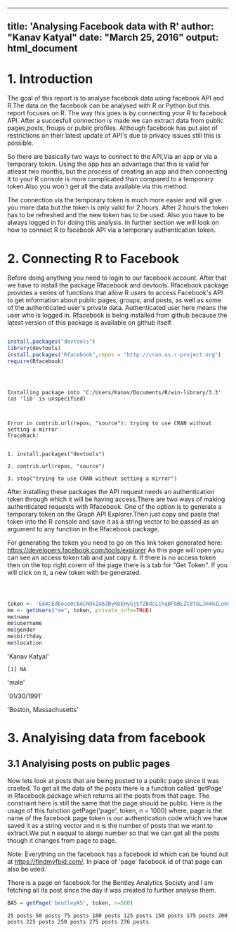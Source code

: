 
---
title: 'Analysing Facebook data with R'
author: "Kanav Katyal"
date: "March 25, 2016"
output: 
  html_document
---


# 1. Introduction
The goal of this report is to analyse facebook data using facebook API and R.The data on the facebook can be analysed with R or Python but this report focuses on R. The way this goes is by connecting your R to facebook API. After a succesfull connection is made we can extract data from public pages,posts, froups or public profiles. Although facebook has put alot of restrictions on their latest update of  API's due to privacy issues still this is possible.

So there are basically two ways to connect to the API,Via an app or via a temporary token.
Using the app has an advantage that this is valid for atleast two months, but the process of creating an app and then connecting it to your R console is more complicated than compared to a temporary token.Also you won´t get all the data available via this method.

The connection via the temporary token is much more easier and will give you more data but the token is only valid for 2 hours. After 2 hours the token has to be refreshed and the new token has to be used. Also you have to be always logged in for doing this analysis. In further section we will look on how to connect R to facebook API via a temporary authentication token.




# 2. Connecting R to Facebook
Before doing anything you need to login to our facebook account. After that we have to install the package Rfacebook and devtools. Rfacebook package provides a series of functions that allow R users to access Facebook's API to get information about public pages, groups, and posts, as well as some of the authenticated user's private data. Authenticated user here means the user who is logged in. 
Rfacebook is being installed from github because the latest version of this package is available on github itself.



```R

install.packages("devtools")
library(devtools)
install.packages("Rfacebook",repos = "http://cran.us.r-project.org")
require(Rfacebook)





```

    Installing package into 'C:/Users/Kanav/Documents/R/win-library/3.3'
    (as 'lib' is unspecified)
    


    Error in contrib.url(repos, "source"): trying to use CRAN without setting a mirror
    Traceback:
    

    1. install.packages("devtools")

    2. contrib.url(repos, "source")

    3. stop("trying to use CRAN without setting a mirror")


After installing these packages the API request needs an authentication token through which it will be having access.There are two ways of making authenticated requests with Rfacebook. One of the option is to generate a temporary token on the Graph API Explorer.Then just copy and paste that token into the R console and save it as a string vector to be passed as an argument to any function in the Rfacebook package.

For generating the token you need to go on this link
token generated here: https://developers.facebook.com/tools/explorer 
As this page will open you can see an access token tab and just copy it. If there is no access token then on the top right corenr of the page there is a tab for "Get Token". If you will click on it, a new token with be generated.





```R



token <- 'EAACEdEose0cBACNOkZA6ZByKDEHyGjSfZBdcLihqBFbBLZC8tGLJm4mILomsW03BuUEW4FwGdsR9HCX0VwuPCaZBy9lcNgxhfXwbDxhTii8JyVDFCsXDQ8IunW9mP6YvbMFA54OXGg9tuJ2ZApqI5QRqWwkhHEKrgAyoQCnrlOYEQwbp9Ej2BZASC0xJTX5LawZD'
me <- getUsers("me", token, private_info=TRUE)
me$name
me$username
me$gender
me$birthday
me$location

```


'Kanav Katyal'



    [1] NA



'male'



'01/30/1991'



'Boston, Massachusetts'




# 3. Analyising data from facebook

## 3.1 Analyising posts on public pages
Now lets look at posts that are being posted to a public page since it was craeted. To get all the data of the posts there is a function called 'getPage' in Rfacebook package which returns all the posts from that page. The constraint here is still the same that the page should be public.
Here is the usage of this function getPage('page', token, n = 1000) where,
page is the name of the facebook page 
token is our authentication code which we have saved it as a string vector and 
n is the number of posts that we want to extract.We put n eaqual to alarge number so that we can get all the posts though it changes from page to page.

Note: Everything on the facebook has a facebook id which can be found out at https://findmyfbid.com/. In place of 'page' facebook id of that page can also be used.


There is a page on facebook for the Bentley Analytics Society and I am fetching all its post since the day it was created to further analyse them.


```R
BAS = getPage('bentleyAS', token, n=500)
```

    25 posts 50 posts 75 posts 100 posts 125 posts 150 posts 175 posts 200 posts 225 posts 250 posts 275 posts 276 posts 


```R

```
